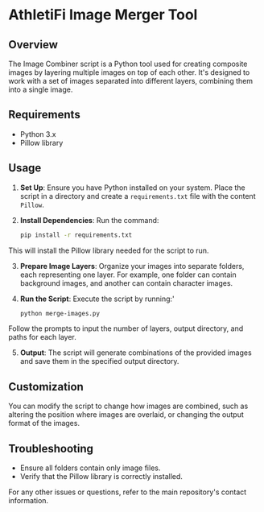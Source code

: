 # AthletiFi Image Merger Tool

## Overview

The Image Combiner script is a Python tool used for creating composite images by layering multiple images on top of each other. It's designed to work with a set of images separated into different layers, combining them into a single image.

## Requirements

- Python 3.x
- Pillow library

## Usage

1. **Set Up**: Ensure you have Python installed on your system. Place the script in a directory and create a `requirements.txt` file with the content `Pillow`.

2. **Install Dependencies**: Run the command:

   ```sh
   pip install -r requirements.txt
   ```

This will install the Pillow library needed for the script to run.

3. **Prepare Image Layers**: Organize your images into separate folders, each representing one layer. For example, one folder can contain background images, and another can contain character images.

4. **Run the Script**: Execute the script by running:'

   ```sh
   python merge-images.py
   ```

Follow the prompts to input the number of layers, output directory, and paths for each layer.

5. **Output**: The script will generate combinations of the provided images and save them in the specified output directory.

## Customization

You can modify the script to change how images are combined, such as altering the position where images are overlaid, or changing the output format of the images.

## Troubleshooting

- Ensure all folders contain only image files.
- Verify that the Pillow library is correctly installed.

For any other issues or questions, refer to the main repository's contact information.
